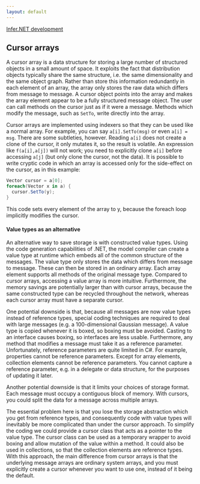 ```yaml
---
layout: default 
--- 
```

[Infer.NET development](index.md)

## Cursor arrays

A cursor array is a data structure for storing a large number of structured objects in a small amount of space. It exploits the fact that distribution objects typically share the same structure, i.e. the same dimensionality and the same object graph. Rather than store this information redundantly in each element of an array, the array only stores the raw data which differs from message to message. A cursor object points into the array and makes the array element appear to be a fully structured message object. The user can call methods on the cursor just as if it were a message. Methods which modify the message, such as `SetTo`, write directly into the array.

Cursor arrays are implemented using indexers so that they can be used like a normal array. For example, you can say `a[i].SetTo(msg)` or even `a[i] = msg`. There are some subtleties, however. Reading `a[i]` does not create a clone of the cursor, it only mutates it, so the result is volatile. An expression like `f(a[i],a[j])` will not work; you need to explicitly clone `a[i]` before accessing `a[j]` (but only clone the cursor, not the data). It is possible to write cryptic code in which an array is accessed only for the side-effect on the cursor, as in this example: 

```csharp
Vector cursor = a[0];
foreach(Vector x in a) {
  cursor.SetTo(y);
}
```

This code sets every element of the array to y, because the foreach loop implicitly modifies the cursor. 

#### Value types as an alternative

An alternative way to save storage is with constructed value types. Using the code generation capabilities of .NET, the model compiler can create a value type at runtime which embeds all of the common structure of the messages. The value type only stores the data which differs from message to message. These can then be stored in an ordinary array. Each array element supports all methods of the original message type. 
Compared to cursor arrays, accessing a value array is more intuitive. Furthermore, the memory savings are potentially larger than with cursor arrays, because the same constructed type can be recycled throughout the network, whereas each cursor array must have a separate cursor.

One potential downside is that, because all messages are now value types instead of reference types, special coding techniques are required to deal with large messages (e.g. a 100-dimensional Gaussian message). A value type is copied whenever it is boxed, so boxing must be avoided. Casting to an interface causes boxing, so interfaces are less usable. Furthermore, any method that modifies a message must take it as a reference parameter. Unfortunately, reference parameters are quite limited in C#. For example, properties cannot be reference parameters. Except for array elements, collection elements cannot be reference parameters. You cannot capture a reference parameter, e.g. in a delegate or data structure, for the purposes of updating it later. 

Another potential downside is that it limits your choices of storage format. Each message must occupy a contiguous block of memory. With cursors, you could split the data for a message across multiple arrays. 

The essential problem here is that you lose the storage abstraction which you get from reference types, and consequently code with value types will inevitably be more complicated than under the cursor approach. To simplify the coding we could provide a cursor class that acts as a pointer to the value type. The cursor class can be used as a temporary wrapper to avoid boxing and allow mutation of the value within a method. It could also be used in collections, so that the collection elements are reference types. With this approach, the main difference from cursor arrays is that the underlying message arrays are ordinary system arrays, and you must explicitly create a cursor whenever you want to use one, instead of it being the default.
